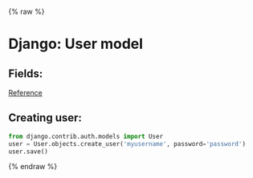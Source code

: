 {% raw %}

# Django: User model

## Fields:
[Reference](https://docs.djangoproject.com/en/2.0/ref/contrib/auth/)

## Creating user:
```python
from django.contrib.auth.models import User
user = User.objects.create_user('myusername', password='password')
user.save()
```

{% endraw %}
